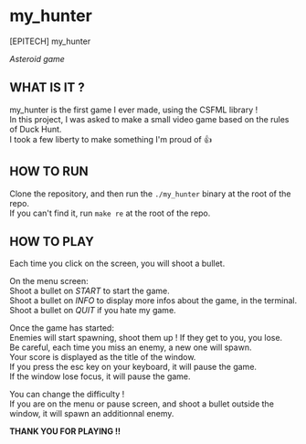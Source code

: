 # my_hunter
[EPITECH] my_hunter

*Asteroid game*

## WHAT IS IT ?

my_hunter is the first game I ever made, using the CSFML library !\
In this project, I was asked to make a small video game based on the rules of Duck Hunt.\
I took a few liberty to make something I'm proud of 👍

## HOW TO RUN

Clone the repository, and then run the ```./my_hunter``` binary at the root of the repo.\
If you can't find it, run ```make re``` at the root of the repo.

## HOW TO PLAY

Each time you click on the screen, you will shoot a bullet.

On the menu screen:\
Shoot a bullet on *START* to start the game.\
Shoot a bullet on *INFO* to display more infos about the game, in the terminal.\
Shoot a bullet on *QUIT* if you hate my game.

Once the game has started:\
Enemies will start spawning, shoot them up ! If they get to you, you lose.\
Be careful, each time you miss an enemy, a new one will spawn.\
Your score is displayed as the title of the window.\
If you press the esc key on your keyboard, it will pause the game.\
If the window lose focus, it will pause the game.

You can change the difficulty !\
If you are on the menu or pause screen, and shoot a bullet outside the window, it will spawn an additionnal enemy.

**THANK YOU FOR PLAYING !!**
